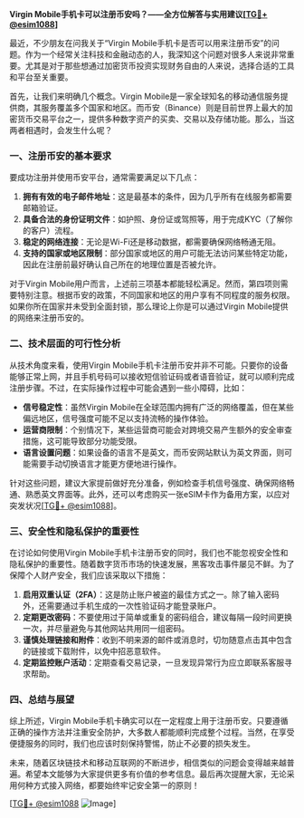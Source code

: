 **Virgin Mobile手机卡可以注册币安吗？——全方位解答与实用建议[[TG💪+ @esim1088](https://t.me/s/esim1088)]**

最近，不少朋友在问我关于“Virgin Mobile手机卡是否可以用来注册币安”的问题。作为一个经常关注科技和金融动态的人，我深知这个问题对很多人来说非常重要。尤其是对于那些想通过加密货币投资实现财务自由的人来说，选择合适的工具和平台至关重要。

首先，让我们来明确几个概念。Virgin Mobile是一家全球知名的移动通信服务提供商，其服务覆盖多个国家和地区。而币安（Binance）则是目前世界上最大的加密货币交易平台之一，提供多种数字资产的买卖、交易以及存储功能。那么，当这两者相遇时，会发生什么呢？

### **一、注册币安的基本要求**
要成功注册并使用币安平台，通常需要满足以下几点：
1. **拥有有效的电子邮件地址**：这是最基本的条件，因为几乎所有在线服务都需要邮箱验证。
2. **具备合法的身份证明文件**：如护照、身份证或驾照等，用于完成KYC（了解你的客户）流程。
3. **稳定的网络连接**：无论是Wi-Fi还是移动数据，都需要确保网络畅通无阻。
4. **支持的国家或地区限制**：部分国家或地区的用户可能无法访问某些特定功能，因此在注册前最好确认自己所在的地理位置是否被允许。

对于Virgin Mobile用户而言，上述前三项基本都能轻松满足。然而，第四项则需要特别注意。根据币安的政策，不同国家和地区的用户享有不同程度的服务权限。如果你所在国家并未受到全面封锁，那么理论上你是可以通过Virgin Mobile提供的网络来注册币安的。

### **二、技术层面的可行性分析**
从技术角度来看，使用Virgin Mobile手机卡注册币安并非不可能。只要你的设备能够正常上网，并且手机号码可以接收短信验证码或者语音验证，就可以顺利完成注册步骤。不过，在实际操作过程中可能会遇到一些小障碍，比如：

- **信号稳定性**：虽然Virgin Mobile在全球范围内拥有广泛的网络覆盖，但在某些偏远地区，信号强度可能不足以支持流畅的操作体验。
- **运营商限制**：个别情况下，某些运营商可能会对跨境交易产生额外的安全审查措施，这可能导致部分功能受限。
- **语言设置问题**：如果设备的语言不是英文，而币安网站默认为英文界面，则可能需要手动切换语言才能更方便地进行操作。

针对这些问题，建议大家提前做好充分准备，例如检查手机信号强度、确保网络畅通、熟悉英文界面等。此外，还可以考虑购买一张eSIM卡作为备用方案，以应对突发状况[[TG💪+ @esim1088](https://t.me/s/esim1088)]。

### **三、安全性和隐私保护的重要性**
在讨论如何使用Virgin Mobile手机卡注册币安的同时，我们也不能忽视安全性和隐私保护的重要性。随着数字货币市场的快速发展，黑客攻击事件屡见不鲜。为了保障个人财产安全，我们应该采取以下措施：

1. **启用双重认证（2FA）**：这是防止账户被盗的最佳方式之一。除了输入密码外，还需要通过手机生成的一次性验证码才能登录账户。
2. **定期更改密码**：不要使用过于简单或重复的密码组合，建议每隔一段时间更换一次，并尽量避免与其他网站共用同一组密码。
3. **谨慎处理链接和附件**：收到不明来源的邮件或消息时，切勿随意点击其中包含的链接或下载附件，以免中招恶意软件。
4. **定期监控账户活动**：定期查看交易记录，一旦发现异常行为应立即联系客服寻求帮助。

### **四、总结与展望**
综上所述，Virgin Mobile手机卡确实可以在一定程度上用于注册币安。只要遵循正确的操作方法并注重安全防护，大多数人都能顺利完成整个过程。当然，在享受便捷服务的同时，我们也应该时刻保持警惕，防止不必要的损失发生。

未来，随着区块链技术和移动互联网的不断进步，相信类似的问题会变得越来越普遍。希望本文能够为大家提供更多有价值的参考信息。最后再次提醒大家，无论采用何种方式接入网络，都要始终牢记安全第一的原则！

[[TG💪+ @esim1088](https://t.me/s/esim1088) ![Image](https://i.postimg.cc/4NQfJmqS/Snipaste-2025-05-13-00-14-12.png)]